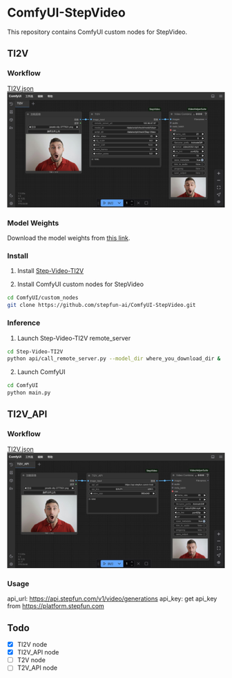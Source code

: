# ComfyUI-StepVideo
This repository contains ComfyUI custom nodes for StepVideo.

## TI2V
### Workflow
[TI2V.json](workflow/TI2V.json)
![TI2V](workflow/TI2V.jpg)

### Model Weights
Download the model weights from [this link](https://huggingface.co/stepfun-ai/stepvideo-ti2v).

### Install
1. Install [Step-Video-TI2V](https://github.com/stepfun-ai/Step-Video-TI2V)

2. Install ComfyUI custom nodes for StepVideo
```bash
cd ComfyUI/custom_nodes
git clone https://github.com/stepfun-ai/ComfyUI-StepVideo.git 
```

### Inference
1. Launch Step-Video-TI2V remote_server
```bash
cd Step-Video-TI2V
python api/call_remote_server.py --model_dir where_you_download_dir &  ## We assume you have more than 4 GPUs available. This command will return the URL for both the caption API and the VAE API. Please use the returned URL as "remote_server_url" parameter in the "TI2V" node.
```

2. Launch ComfyUI
```bash
cd ComfyUI
python main.py
```

## TI2V_API
### Workflow
[TI2V.json](workflow/TI2V_API.json)
![TI2V](workflow/TI2V_API.jpg)

### Usage
api_url: https://api.stepfun.com/v1/video/generations
api_key: get api_key from https://platform.stepfun.com

## Todo
- [x] TI2V node
- [x] TI2V_API node
- [ ] T2V node
- [ ] T2V_API node
